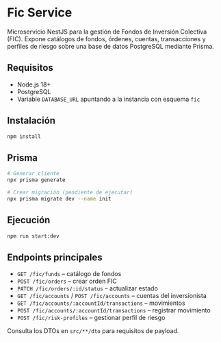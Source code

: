 # Fic Service

Microservicio NestJS para la gestión de Fondos de Inversión Colectiva (FIC). Expone catálogos de fondos, órdenes, cuentas, transacciones y perfiles de riesgo sobre una base de datos PostgreSQL mediante Prisma.

## Requisitos

- Node.js 18+
- PostgreSQL
- Variable `DATABASE_URL` apuntando a la instancia con esquema `fic`

## Instalación

```bash
npm install
```

## Prisma

```bash
# Generar cliente
npx prisma generate

# Crear migración (pendiente de ejecutar)
npx prisma migrate dev --name init
```

## Ejecución

```bash
npm run start:dev
```

## Endpoints principales

- `GET /fic/funds` – catálogo de fondos
- `POST /fic/orders` – crear orden FIC
- `PATCH /fic/orders/:id/status` – actualizar estado
- `GET /fic/accounts` / `POST /fic/accounts` – cuentas del inversionista
- `GET /fic/accounts/:accountId/transactions` – movimientos
- `POST /fic/accounts/:accountId/transactions` – registrar movimiento
- `POST /fic/risk-profiles` – gestionar perfil de riesgo

Consulta los DTOs en `src/**/dto` para requisitos de payload.
